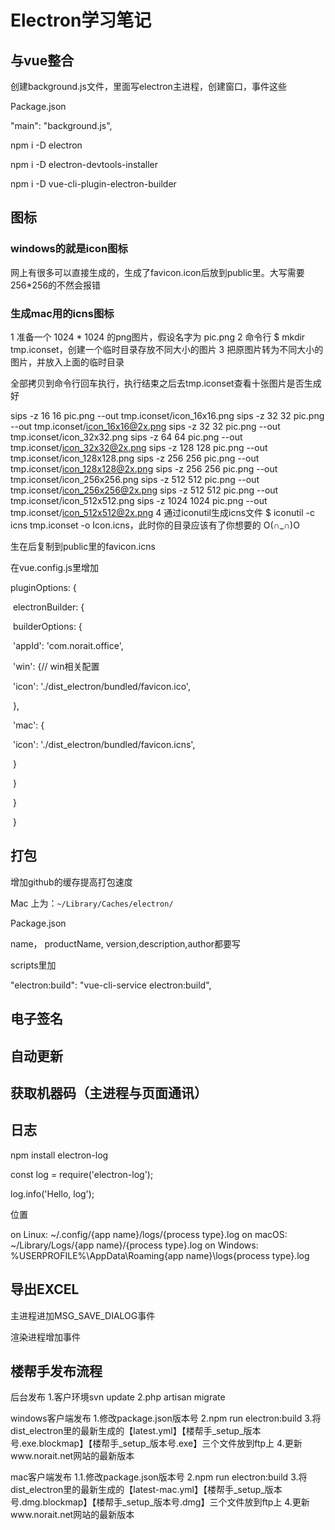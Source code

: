 # Electron学习笔记

## 与vue整合



创建background.js文件，里面写electron主进程，创建窗口，事件这些

Package.json

"main": "background.js",

npm i -D electron

npm i -D electron-devtools-installer

npm i -D  vue-cli-plugin-electron-builder



## 图标

### windows的就是icon图标

网上有很多可以直接生成的，生成了favicon.icon后放到public里。大写需要256*256的不然会报错

### 生成mac用的icns图标

1 准备一个 1024 * 1024 的png图片，假设名字为 pic.png
2 命令行 $ mkdir tmp.iconset，创建一个临时目录存放不同大小的图片
3 把原图片转为不同大小的图片，并放入上面的临时目录

全部拷贝到命令行回车执行，执行结束之后去tmp.iconset查看十张图片是否生成好

sips -z 16 16     pic.png --out tmp.iconset/icon_16x16.png
sips -z 32 32     pic.png --out tmp.iconset/icon_16x16@2x.png
sips -z 32 32     pic.png --out tmp.iconset/icon_32x32.png
sips -z 64 64     pic.png --out tmp.iconset/icon_32x32@2x.png
sips -z 128 128   pic.png --out tmp.iconset/icon_128x128.png
sips -z 256 256   pic.png --out tmp.iconset/icon_128x128@2x.png
sips -z 256 256   pic.png --out tmp.iconset/icon_256x256.png
sips -z 512 512   pic.png --out tmp.iconset/icon_256x256@2x.png
sips -z 512 512   pic.png --out tmp.iconset/icon_512x512.png
sips -z 1024 1024   pic.png --out tmp.iconset/icon_512x512@2x.png
4 通过iconutil生成icns文件 $ iconutil -c icns tmp.iconset -o Icon.icns，此时你的目录应该有了你想要的 O(∩_∩)O

生在后复制到public里的favicon.icns

在vue.config.js里增加

pluginOptions: {

​        electronBuilder: {

​            builderOptions: {

​                'appId': 'com.norait.office',

​                'win': {// win相关配置

​                    'icon': './dist_electron/bundled/favicon.ico',

​                },

​                'mac': {

​                    'icon': './dist_electron/bundled/favicon.icns',

​                }

​            }

​        }

​    }

## 打包

增加github的缓存提高打包速度

Mac 上为：`~/Library/Caches/electron/`

Package.json

name， productName, version,description,author都要写

scripts里加

"electron:build": "vue-cli-service electron:build",



## 电子签名





## 自动更新





## 获取机器码（主进程与页面通讯）





## 日志

npm install electron-log

const log = require('electron-log');

log.info('Hello, log');

位置

on Linux: ~/.config/{app name}/logs/{process type}.log
on macOS: ~/Library/Logs/{app name}/{process type}.log
on Windows: %USERPROFILE%\AppData\Roaming{app name}\logs{process type}.log



## 导出EXCEL

主进程进加MSG_SAVE_DIALOG事件



渲染进程增加事件



## 楼帮手发布流程

后台发布
1.客户环境svn update
2.php artisan migrate

windows客户端发布
1.修改package.json版本号
2.npm run electron:build
3.将dist_electron里的最新生成的【latest.yml】【楼帮手_setup_版本号.exe.blockmap】【楼帮手_setup_版本号.exe】三个文件放到ftp上
4.更新www.norait.net网站的最新版本

mac客户端发布
1.1.修改package.json版本号
2.npm run electron:build
3.将dist_electron里的最新生成的【latest-mac.yml】【楼帮手_setup_版本号.dmg.blockmap】【楼帮手_setup_版本号.dmg】三个文件放到ftp上
4.更新www.norait.net网站的最新版本

